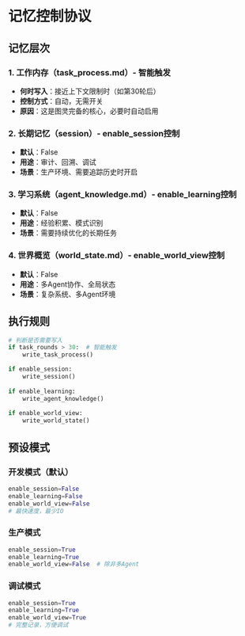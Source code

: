 # 记忆控制协议

## 记忆层次

### 1. 工作内存（task_process.md）- 智能触发
- **何时写入**：接近上下文限制时（如第30轮后）
- **控制方式**：自动，无需开关
- **原因**：这是图灵完备的核心，必要时自动启用

### 2. 长期记忆（session）- enable_session控制
- **默认**：False
- **用途**：审计、回溯、调试
- **场景**：生产环境、需要追踪历史时开启

### 3. 学习系统（agent_knowledge.md）- enable_learning控制
- **默认**：False
- **用途**：经验积累、模式识别
- **场景**：需要持续优化的长期任务

### 4. 世界概览（world_state.md）- enable_world_view控制
- **默认**：False
- **用途**：多Agent协作、全局状态
- **场景**：复杂系统、多Agent环境

## 执行规则

```python
# 判断是否需要写入
if task_rounds > 30:  # 智能触发
    write_task_process()

if enable_session:
    write_session()
    
if enable_learning:
    write_agent_knowledge()
    
if enable_world_view:
    write_world_state()
```

## 预设模式

### 开发模式（默认）
```python
enable_session=False
enable_learning=False  
enable_world_view=False
# 最快速度，最少IO
```

### 生产模式
```python
enable_session=True
enable_learning=True
enable_world_view=False  # 除非多Agent
```

### 调试模式
```python
enable_session=True
enable_learning=True
enable_world_view=True
# 完整记录，方便调试
```